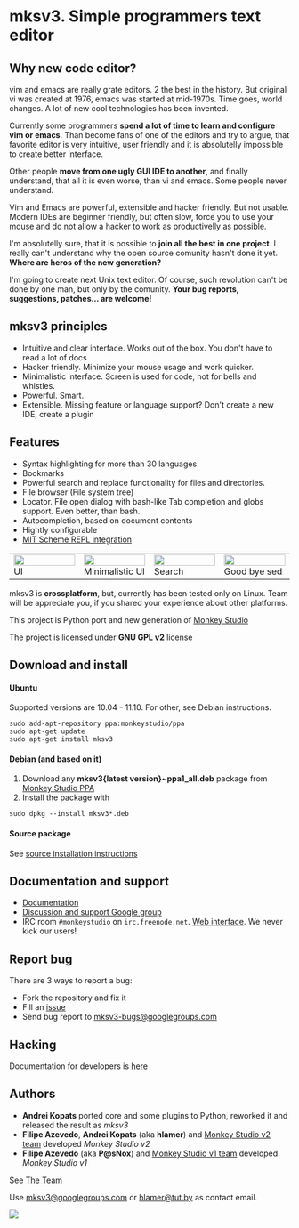 # mksv3. Simple programmers text editor


## Why new code editor?
vim and emacs are really grate editors. 2 the best in the history. But original vi was created at 1976, emacs was started at mid-1970s. Time goes, world changes. A lot of new cool technologies has been invented.

Currently some programmers **spend a lot of time to learn and configure vim or emacs**. Than become fans of one of the editors and try to argue, that favorite editor is very intuitive, user friendly and it is absolutelly impossible to create better interface.

Other people **move from one ugly GUI IDE to another**, and finally understand, that all it is even worse, than vi and emacs. Some people never understand.

Vim and Emacs are powerful, extensible and hacker friendly. But not usable. Modern IDEs are beginner friendly, but often slow, force you to use your mouse and do not allow a hacker to work as productivelly as possible.

I'm absolutelly sure, that it is possible to **join all the best in one project**. I really can't understand why the open source comunity hasn't done it yet. **Where are heros of the new generation?**

I'm going to create next Unix text editor. Of course, such revolution can't be done by one man, but only by the comunity. **Your bug reports, suggestions, patches... are welcome!**

## mksv3 principles

* Intuitive and clear interface. Works out of the box. You don't have to read a lot of docs
* Hacker friendly. Minimize your mouse usage and work quicker.
* Minimalistic interface. Screen is used for code, not for bells and whistles.
* Powerful. Smart.
* Extensible. Missing feature or language support? Don't create a new IDE, create a plugin

## Features
 * Syntax highlighting for more than 30 languages
 * Bookmarks
 * Powerful search and replace functionality for files and directories.
 * File browser (File system tree)
 * Locator. File open dialog with bash-like Tab completion and globs support. Even better, than bash.
 * Autocompletion, based on document contents
 * Hightly configurable
 * [MIT Scheme REPL integration](https://github.com/hlamer/mksv3/wiki/Scheme-support)

<table frame="void">
    <tr>
        <td width="25%">
            <a href="http://hlamer.github.com/mksv3/screenshots/main-ui.png">
                <img src="http://hlamer.github.com/mksv3/screenshots/preview/main-ui.png" width="100%" height="100%"/>
            </a>
            UI
        </td>
        <td width="25%">
            <a href="http://hlamer.github.com/mksv3/screenshots/minimal.png">
                <img src="http://hlamer.github.com/mksv3/screenshots/preview/minimal.png" width="100%" height="100%"/>
            </a>
            Minimalistic UI
        </td>
        <td width="25%">
            <a href="http://hlamer.github.com/mksv3/screenshots/search.png">
                <img src="http://hlamer.github.com/mksv3/screenshots/preview/search.png" width="100%" height="100%"/>
            </a>
            Search
        </td>
        <td width="25%">
            <a href="http://hlamer.github.com/mksv3/screenshots/search-replace.png">
                <img src="http://hlamer.github.com/mksv3/screenshots/preview/search-replace.png" width="100%" height="100%"/>
            </a>
            Good bye sed
        </td>
    </tr>
</table>

mksv3 is **crossplatform**, but, currently has been tested only on Linux. Team will be appreciate you, if you shared your experience about other platforms.

This project is Python port and new generation of [Monkey Studio](http://monkeystudio.org)

The project is licensed under **GNU GPL v2** license

## Download and install

#### Ubuntu

Supported versions are 10.04 - 11.10. For other, see Debian instructions.

    sudo add-apt-repository ppa:monkeystudio/ppa
    sudo apt-get update
    sudo apt-get install mksv3
    

#### Debian (and based on it)


1. Download any **mksv3{latest version}~ppa1_all.deb** package from [Monkey Studio PPA](https://launchpad.net/~monkeystudio/+archive/ppa/+packages)
2. Install the package with

`sudo dpkg --install mksv3*.deb`

#### Source package

See [source installation instructions](https://github.com/hlamer/mksv3/wiki/source-installation-instructions)

## Documentation and support


* [Documentation](https://github.com/hlamer/mksv3/wiki/Documentation-for-users)
* [Discussion and support Google group](http://groups.google.com/group/mksv3)
* IRC room `#monkeystudio` on `irc.freenode.net`. [Web interface](http://monkeystudio.org/irc). We never kick our users!


## Report bug

There are 3 ways to report a bug:

* Fork the repository and fix it
* Fill an [issue](https://github.com/hlamer/mksv3/issues)
* Send bug report to mksv3-bugs@googlegroups.com

## Hacking

Documentation for developers is [here](http://hlamer.github.com/mksv3/)


## Authors

* **Andrei Kopats** ported core and some plugins to Python, reworked it and released the result as *mksv3*
* **Filipe Azevedo**, **Andrei Kopats** (aka **hlamer**) and [Monkey Studio v2 team](http://monkeystudio.org/team) developed *Monkey Studio v2*
* **Filipe Azevedo** (aka **P@sNox**) and [Monkey Studio v1 team](http://monkeystudio.org/node/17) developed *Monkey Studio v1*

See [The Team](https://github.com/hlamer/mksv3/wiki/Team)


Use mksv3@googlegroups.com or hlamer@tut.by as contact email.

<a href="https://sourceforge.net/donate/index.php?group_id=163493" target="_blank"> <img src="https://images-ssl.sourceforge.net/images/project-support.jpg"/></a>
